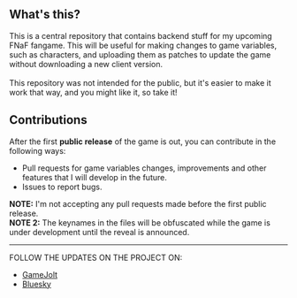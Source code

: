## What's this?
This is a central repository that contains backend stuff for my upcoming FNaF fangame. This will be useful for making changes to game variables, such as characters, and uploading them as patches to update the game without downloading a new client version.<br><br>
This repository was not intended for the public, but it's easier to make it work that way, and you might like it, so take it!

## Contributions
After the first **public release** of the game is out, you can contribute in the following ways:
- Pull requests for game variables changes, improvements and other features that I will develop in the future.
- Issues to report bugs.

**NOTE:** I'm not accepting any pull requests made before the first public release.<br>
**NOTE 2:** The keynames in the files will be obfuscated while the game is under development until the reveal is announced.<br>
***
FOLLOW THE UPDATES ON THE PROJECT ON:
- [GameJolt](https://gamejolt.com/@CesarZ)
- [Bluesky](cesarz.bsky.social)
